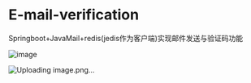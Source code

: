 # E-mail-verification
Springboot+JavaMail+redis(jedis作为客户端)实现邮件发送与验证码功能

![image](https://github.com/Royster1/E-mail-verification/assets/95138253/9343ec63-70d2-4698-a7fd-6f2109545695)

![Uploading image.png…]()

